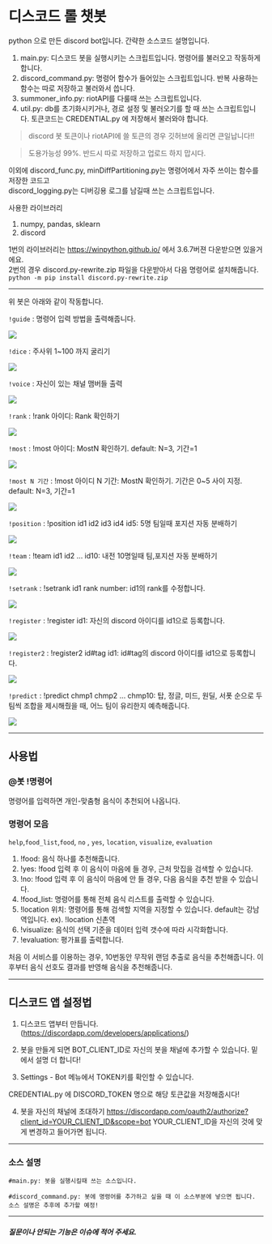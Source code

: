 # 디스코드 롤 챗봇

python 으로 만든 discord bot입니다. 간략한 소스코드 설명입니다.

1. main.py: 디스코드 봇을 실행시키는 스크립트입니다. 명령어를 불러오고 작동하게 합니다.
2. discord_command.py: 명령어 함수가 들어있는 스크립트입니다. 반복 사용하는 함수는 따로 저장하고 불러와서 씁니다.
3. summoner_info.py: riotAPI를 다룰때 쓰는 스크립트입니다. 
4. util.py: db를 초기화시키거나, 경로 설정 및 불러오기를 할 때 쓰는 스크립트입니다. 토큰코드는 CREDENTIAL.py 에 저장해서 불러와야 합니다.
> discord 봇 토큰이나 riotAPI에 쓸 토큰의 경우 깃허브에 올리면 큰일납니다!! 

> 도용가능성 99%. 반드시 따로 저장하고 업로드 하지 맙시다.

이외에 discord_func.py, minDiffPartitioning.py는 명령어에서 자주 쓰이는 함수를 저장한 코드고  
discord_logging.py는 디버깅용 로그를 남길때 쓰는 스크립트입니다. 

사용한 라이브러리
1. numpy, pandas, sklearn 
2. discord

1번의 라이브러리는 https://winpython.github.io/ 에서 3.6.7버젼 다운받으면 있을거에요.  
2번의 경우 discord.py-rewrite.zip 파일을 다운받아서 다음 명령어로 설치해줍니다.  
`python -m pip install discord.py-rewrite.zip`


---

위 봇은 아래와 같이 작동합니다.  
  
  
`!guide` : 명령어 입력 방법을 출력해줍니다.

![](https://raw.githubusercontent.com/JaehunSim/RiotDiscordAPI/master/images/01.%20guide.gif)

`!dice` : 주사위 1~100 까지 굴리기

![](https://raw.githubusercontent.com/JaehunSim/RiotDiscordAPI/master/images/02.%20dice.gif)


`!voice` : 자신이 있는 채널 맴버들 출력

![](https://raw.githubusercontent.com/JaehunSim/RiotDiscordAPI/master/images/03.%20voice.gif)


`!rank` : !rank 아이디: Rank 확인하기

![](https://raw.githubusercontent.com/JaehunSim/RiotDiscordAPI/master/images/04.%20rank.gif)


`!most` : !most 아이디: MostN 확인하기. default: N=3, 기간=1

![](https://raw.githubusercontent.com/JaehunSim/RiotDiscordAPI/master/images/05.%20most.gif)


`!most N 기간` :  !most 아이디 N 기간: MostN 확인하기. 기간은 0~5 사이 지정. default: N=3, 기간=1

![](https://raw.githubusercontent.com/JaehunSim/RiotDiscordAPI/master/images/06.%20mostN.gif)


`!position` :  !position id1 id2 id3 id4 id5: 5명 팀일때 포지션 자동 분배하기

![](https://raw.githubusercontent.com/JaehunSim/RiotDiscordAPI/master/images/07.%20position.gif)


`!team` :  !team id1 id2 ... id10: 내전 10명일때 팀,포지션 자동 분배하기

![](https://raw.githubusercontent.com/JaehunSim/RiotDiscordAPI/master/images/08.%20team.gif)


`!setrank` : !setrank id1 rank number: id1의 rank를 수정합니다.

![](https://raw.githubusercontent.com/JaehunSim/RiotDiscordAPI/master/images/09.%20setrank.gif)


`!register` : !register id1: 자신의 discord 아이디를 id1으로 등록합니다.

![](https://raw.githubusercontent.com/JaehunSim/RiotDiscordAPI/master/images/10.%20register.gif)


`!register2` : !register2 id#tag id1: id#tag의 discord 아이디를 id1으로 등록합니다.

![](https://raw.githubusercontent.com/JaehunSim/RiotDiscordAPI/master/images/11.%20register2.gif)


`!predict` : !predict chmp1 chmp2 ... chmp10: 탑, 정글, 미드, 원딜, 서폿 순으로 두팀씩 조합을 제시해줬을 때, 어느 팀이 유리한지 예측해줍니다.

![](https://raw.githubusercontent.com/JaehunSim/RiotDiscordAPI/master/images/12.%20predict.gif)
  
---

## 사용법

### @봇 !명령어

명령어를 입력하면 개인-맞춤형 음식이 추천되어 나옵니다.

### 명령어 모음

`help`,`food_list`,`food`, `no` , `yes`, `location`, `visualize`, `evaluation`
1. !food: 음식 하나를 추천해줍니다. 
2. !yes: !food 입력 후 이 음식이 마음에 들 경우, 근처 맛집을 검색할 수 있습니다.
3. !no: !food 입력 후 이 음식이 마음에 안 들 경우, 다음 음식을 추천 받을 수 있습니다.
4. !food_list: 명령어를 통해 전체 음식 리스트를 출력할 수 있습니다.
5. !location 위치: 명령어를 통해 검색할 지역을 지정할 수 있습니다. default는 강남역입니다. 
ex). !location 신촌역
6. !visualize: 음식의 선택 기준을 데이터 입력 갯수에 따라 시각화합니다.
7. !evaluation: 평가표를 출력합니다.

처음 이 서비스를 이용하는 경우, 10번동안 무작위 랜덤 추출로 음식을 추천해줍니다.
이후부터 음식 선호도 결과를 반영해 음식을 추천해줍니다.

---

## 디스코드 앱 설정법

1. 디스코드 앱부터 만듭니다.(https://discordapp.com/developers/applications/)

2. 봇을 만들게 되면 BOT_CLIENT_ID로 자신의 봇을 채널에 추가할 수 있습니다. 밑에서 설명 더 합니다!

3. Settings - Bot 메뉴에서 TOKEN키를 확인할 수 있습니다.

CREDENTIAL.py 에 DISCORD_TOKEN 명으로 해당 토큰값을 저장해줍시다!

4. 봇을 자신의 채널에 초대하기
https://discordapp.com/oauth2/authorize?client_id=YOUR_CLIENT_ID&scope=bot
YOUR_CLIENT_ID을 자신의 것에 맞게 변경하고 들어가면 됩니다.

---

### 소스 설명

```
#main.py: 봇을 실행시킬때 쓰는 소스입니다. 

#discord_command.py: 봇에 명령어를 추가하고 싶을 때 이 소스부분에 넣으면 됩니다.
소스 설명은 추후에 추가할 예정!

```

---

##### 질문이나 안되는 기능은 이슈에 적어 주세요.
